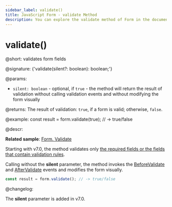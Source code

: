 ```yaml
---
sidebar_label: validate()
title: JavaScript Form - validate Method 
description: You can explore the validate method of Form in the documentation of the DHTMLX JavaScript UI library. Browse developer guides and API reference, try out code examples and live demos, and download a free 30-day evaluation version of DHTMLX Suite.
---
```


# validate()

@short: validates form fields

@signature: {'validate(silent?: boolean): boolean;'}

@params:
- `silent: boolean` - optional, if `true` - the method will return the result of validation without calling validation events and without modifying the form visually

@returns:
The result of validation: `true`, if a form is valid; otherwise, `false`.

@example:
const result = form.validate(true); // -> true/false

@descr:

**Related sample**: [Form. Validate](https://snippet.dhtmlx.com/pmz0zk16)

Starting with v7.0, the method validates only [the required fields or the fields that contain validation rules](form/work_with_form.md#validatingform).

Calling without the **silent** parameter, the method invokes the [BeforeValidate](form/api/form_beforevalidate_event.md) and [AfterValidate](form/api/form_aftervalidate_event.md) events and modifies the form visually.

~~~js
const result = form.validate(); // -> true/false
~~~

@changelog: 

The **silent** parameter is added in v7.0.

[comment]: # (@related: form/work_with_form.md#validating-form)
